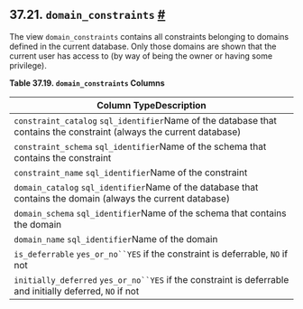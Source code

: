 ## 37.21. `domain_constraints` [#](#INFOSCHEMA-DOMAIN-CONSTRAINTS)

The view `domain_constraints` contains all constraints belonging to domains defined in the current database. Only those domains are shown that the current user has access to (by way of being the owner or having some privilege).

**Table 37.19. `domain_constraints` Columns**

| Column TypeDescription                                                                                               |
| -------------------------------------------------------------------------------------------------------------------- |
| `constraint_catalog` `sql_identifier`Name of the database that contains the constraint (always the current database) |
| `constraint_schema` `sql_identifier`Name of the schema that contains the constraint                                  |
| `constraint_name` `sql_identifier`Name of the constraint                                                             |
| `domain_catalog` `sql_identifier`Name of the database that contains the domain (always the current database)         |
| `domain_schema` `sql_identifier`Name of the schema that contains the domain                                          |
| `domain_name` `sql_identifier`Name of the domain                                                                     |
| `is_deferrable` `yes_or_no``YES` if the constraint is deferrable, `NO` if not                                        |
| `initially_deferred` `yes_or_no``YES` if the constraint is deferrable and initially deferred, `NO` if not            |